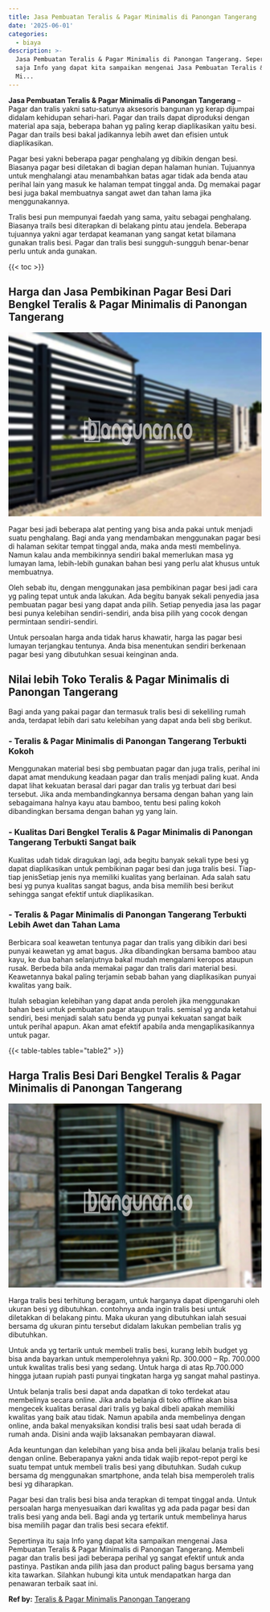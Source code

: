 ```yaml
---
title: Jasa Pembuatan Teralis & Pagar Minimalis di Panongan Tangerang
date: '2025-06-01'
categories:
  - biaya
description: >-
  Jasa Pembuatan Teralis & Pagar Minimalis di Panongan Tangerang. Sepertinya itu
  saja Info yang dapat kita sampaikan mengenai Jasa Pembuatan Teralis & Pagar
  Mi...
---
```


**Jasa Pembuatan Teralis & Pagar Minimalis di Panongan Tangerang** – Pagar dan tralis yakni satu-satunya aksesoris bangunan yg kerap dijumpai didalam kehidupan sehari-hari. Pagar dan trails dapat diproduksi dengan material apa saja, beberapa bahan yg paling kerap diaplikasikan yaitu besi. Pagar dan trails besi bakal jadikannya lebih awet dan efisien untuk diaplikasikan.

Pagar besi yakni beberapa pagar penghalang yg dibikin dengan besi. Biasanya pagar besi diletakan di bagian depan halaman hunian. Tujuannya untuk menghalangi atau menambahkan batas agar tidak ada benda atau perihal lain yang masuk ke halaman tempat tinggal anda. Dg memakai pagar besi juga bakal membuatnya sangat awet dan tahan lama jika menggunakannya.

Tralis besi pun mempunyai faedah yang sama, yaitu sebagai penghalang. Biasanya trails besi diterapkan di belakang pintu atau jendela. Beberapa tujuannya yakni agar terdapat keamanan yang sangat ketat bilamana gunakan tralis besi. Pagar dan tralis besi sungguh-sungguh benar-benar perlu untuk anda gunakan.

{{< toc >}}

## Harga dan Jasa Pembikinan Pagar Besi Dari Bengkel Teralis & Pagar Minimalis di Panongan Tangerang

![Jasa Pembuatan Teralis & Pagar Minimalis di Panongan Tangerang](/images/pagar-minimalis-murah-47.png)

Pagar besi jadi beberapa alat penting yang bisa anda pakai untuk menjadi suatu penghalang. Bagi anda yang mendambakan menggunakan pagar besi di halaman sekitar tempat tinggal anda, maka anda mesti membelinya. Namun kalau anda membikinnya sendiri bakal memerlukan masa yg lumayan lama, lebih-lebih gunakan bahan besi yang perlu alat khusus untuk membuatnya.

Oleh sebab itu, dengan menggunakan jasa pembikinan pagar besi jadi cara yg paling tepat untuk anda lakukan. Ada begitu banyak sekali penyedia jasa pembuatan pagar besi yang dapat anda pilih. Setiap penyedia jasa las pagar besi punya kelebihan sendiri-sendiri, anda bisa pilih yang cocok dengan permintaan sendiri-sendiri.

Untuk persoalan harga anda tidak harus khawatir, harga las pagar besi lumayan terjangkau tentunya. Anda bisa menentukan sendiri berkenaan pagar besi yang dibutuhkan sesuai keinginan anda.

## Nilai lebih Toko Teralis & Pagar Minimalis di Panongan Tangerang

Bagi anda yang pakai pagar dan termasuk tralis besi di sekeliling rumah anda, terdapat lebih dari satu kelebihan yang dapat anda beli sbg berikut.

### \- Teralis & Pagar Minimalis di Panongan Tangerang Terbukti Kokoh

Menggunakan material besi sbg pembuatan pagar dan juga tralis, perihal ini dapat amat mendukung keadaan pagar dan tralis menjadi paling kuat. Anda dapat lihat kekuatan berasal dari pagar dan tralis yg terbuat dari besi tersebut. Jika anda membandingkannya bersama dengan bahan yang lain sebagaimana halnya kayu atau bamboo, tentu besi paling kokoh dibandingkan bersama dengan bahan yg yang lain.

### \- Kualitas Dari Bengkel Teralis & Pagar Minimalis di Panongan Tangerang Terbukti Sangat baik

Kualitas udah tidak diragukan lagi, ada begitu banyak sekali type besi yg dapat diaplikasikan untuk pembikinan pagar besi dan juga tralis besi. Tiap-tiap jenisSetiap jenis nya memiliki kualitas yang berlainan. Ada salah satu besi yg punya kualitas sangat bagus, anda bisa memilih besi berikut sehingga sangat efektif untuk diaplikasikan.

### \- Teralis & Pagar Minimalis di Panongan Tangerang Terbukti Lebih Awet dan Tahan Lama

Berbicara soal keawetan tentunya pagar dan tralis yang dibikin dari besi punyai keawetan yg amat bagus. Jika dibandingkan bersama bamboo atau kayu, ke dua bahan selanjutnya bakal mudah mengalami keropos ataupun rusak. Berbeda bila anda memakai pagar dan tralis dari material besi. Keawetannya bakal paling terjamin sebab bahan yang diaplikasikan punyai kwalitas yang baik.

Itulah sebagian kelebihan yang dapat anda peroleh jika menggunakan bahan besi untuk pembuatan pagar ataupun tralis. semisal yg anda ketahui sendiri, besi menjadi salah satu benda yg punyai kekuatan sangat baik untuk perihal apapun. Akan amat efektif apabila anda mengaplikasikannya untuk pagar.

{{< table-tables table="table2" >}}

## Harga Tralis Besi Dari Bengkel Teralis & Pagar Minimalis di Panongan Tangerang

![Jasa Pembuatan Teralis & Pagar Minimalis di Panongan Tangerang](/images/teralis-minimalis-murah-08.png)

Harga tralis besi terhitung beragam, untuk harganya dapat dipengaruhi oleh ukuran besi yg dibutuhkan. contohnya anda ingin tralis besi untuk diletakkan di belakang pintu. Maka ukuran yang dibutuhkan ialah sesuai bersama dg ukuran pintu tersebut didalam lakukan pembelian tralis yg dibutuhkan.

Untuk anda yg tertarik untuk membeli tralis besi, kurang lebih budget yg bisa anda bayarkan untuk memperolehnya yakni Rp. 300.000 – Rp. 700.000 untuk kwalitas tralis besi yang sedang. Untuk harga di atas Rp.700.000 hingga jutaan rupiah pasti punyai tingkatan harga yg sangat mahal pastinya.

Untuk belanja tralis besi dapat anda dapatkan di toko terdekat atau membelinya secara online. Jika anda belanja di toko offline akan bisa mengecek kualitas berasal dari tralis yg bakal dibeli apakah memiliki kwalitas yang baik atau tidak. Namun apabila anda membelinya dengan online, anda bakal menyaksikan kondisi tralis besi saat udah berada di rumah anda. Disini anda wajib laksanakan pembayaran diawal.

Ada keuntungan dan kelebihan yang bisa anda beli jikalau belanja tralis besi dengan online. Beberapanya yakni anda tidak wajib repot-repot pergi ke suatu tempat untuk membeli tralis besi yang dibutuhkan. Sudah cukup bersama dg menggunakan smartphone, anda telah bisa memperoleh tralis besi yg diharapkan.

Pagar besi dan tralis besi bisa anda terapkan di tempat tinggal anda. Untuk persoalan harga menyesuaikan dari kwalitas yg ada pada pagar besi dan tralis besi yang anda beli. Bagi anda yg tertarik untuk membelinya harus bisa memilih pagar dan tralis besi secara efektif.

Sepertinya itu saja Info yang dapat kita sampaikan mengenai Jasa Pembuatan Teralis & Pagar Minimalis di Panongan Tangerang. Membeli pagar dan tralis besi jadi beberapa perihal yg sangat efektif untuk anda pastinya. Pastikan anda pilih jasa dan product paling bagus bersama yang kita tawarkan. Silahkan hubungi kita untuk mendapatkan harga dan penawaran terbaik saat ini.

**Ref by:** [Teralis & Pagar Minimalis Panongan Tangerang](https://id.wikipedia.org/wiki/Teralis)
